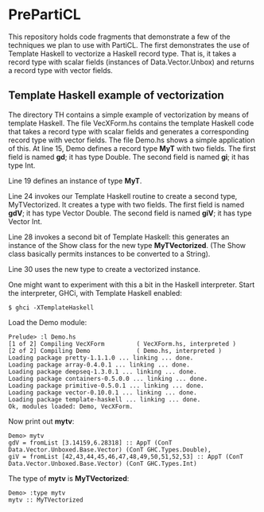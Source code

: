PrePartiCL
==========
This repository holds code fragments that demonstrate a few of the techniques we plan to use with PartiCL.
The first demonstrates the use of Template Haskell to vectorize a Haskell record type.
That is, it takes a record type with scalar fields (instances of Data.Vector.Unbox) and returns a record type with vector fields.

## Template Haskell example of vectorization
The directory TH contains a simple example of vectorization by means of template Haskell.
The file VecXForm.hs contains the template Haskell code that takes a record type with scalar fields and generates a corresponding record type with vector fields.
The file Demo.hs shows a simple application of this.
At line 15, Demo defines a record type **MyT** with two fields.
The first field is named **gd**; it has type Double.
The second field is named **gi**; it has type Int.

Line 19 defines an instance of type **MyT**.

Line 24 invokes our Template Haskell routine to create a second type, MyTVectorized. It creates a type with two fields.
The first field is named **gdV**; it has type Vector Double.
The second field is named **giV**; it has type Vector Int.

Line 28 invokes a second bit of Template Haskell: this generates an instance of the Show class for the new type **MyTVectorized**. (The Show class basically permits instances to be converted to a String).

Line 30 uses the new type to create a vectorized instance.

One might want to experiment with this a bit in the Haskell interpreter.
Start the interpreter, GHCi, with Template Haskell enabled:

    $ ghci -XTemplateHaskell

Load the Demo module:

    Prelude> :l Demo.hs
    [1 of 2] Compiling VecXForm         ( VecXForm.hs, interpreted )
    [2 of 2] Compiling Demo             ( Demo.hs, interpreted )
    Loading package pretty-1.1.1.0 ... linking ... done.
    Loading package array-0.4.0.1 ... linking ... done.
    Loading package deepseq-1.3.0.1 ... linking ... done.
    Loading package containers-0.5.0.0 ... linking ... done.
    Loading package primitive-0.5.0.1 ... linking ... done.
    Loading package vector-0.10.0.1 ... linking ... done.
    Loading package template-haskell ... linking ... done.
    Ok, modules loaded: Demo, VecXForm.

Now print out **mytv**:

    Demo> mytv
    gdV = fromList [3.14159,6.28318] :: AppT (ConT Data.Vector.Unboxed.Base.Vector) (ConT GHC.Types.Double),
    giV = fromList [42,43,44,45,46,47,48,49,50,51,52,53] :: AppT (ConT Data.Vector.Unboxed.Base.Vector) (ConT GHC.Types.Int)

The type of **mytv** is **MyTVectorized**:

    Demo> :type mytv
    mytv :: MyTVectorized

